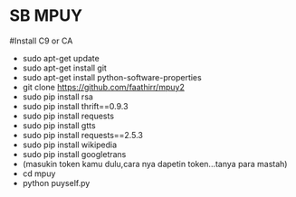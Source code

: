 # SB MPUY
#Install C9 or CA

- sudo apt-get update
- sudo apt-get install git
- sudo apt-get install python-software-properties
- git clone https://github.com/faathirr/mpuy2
- sudo pip install rsa
- sudo pip install thrift==0.9.3
- sudo pip install requests
- sudo pip install gtts
- sudo pip install requests==2.5.3
- sudo pip install wikipedia
- sudo pip install googletrans
- (masukin token kamu dulu,cara nya dapetin token...tanya para mastah)
- cd mpuy
- python puyself.py
